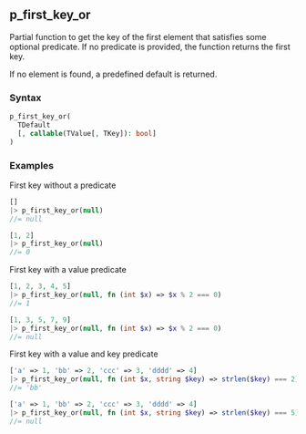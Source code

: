 [//]: # (This file is autogenerated)

## p_first_key_or

Partial function to get the key of the first element that satisfies some optional predicate.
If no predicate is provided, the function returns the first key.

If no element is found, a predefined default is returned.

### Syntax
```php
p_first_key_or(
  TDefault
  [, callable(TValue[, TKey]): bool]
)
```

### Examples
First key without a predicate
```php
[]
|> p_first_key_or(null)
//= null
```
```php
[1, 2]
|> p_first_key_or(null)
//= 0
```
First key with a value predicate
```php
[1, 2, 3, 4, 5]
|> p_first_key_or(null, fn (int $x) => $x % 2 === 0)
//= 1
```
```php
[1, 3, 5, 7, 9]
|> p_first_key_or(null, fn (int $x) => $x % 2 === 0)
//= null
```
First key with a value and key predicate
```php
['a' => 1, 'bb' => 2, 'ccc' => 3, 'dddd' => 4]
|> p_first_key_or(null, fn (int $x, string $key) => strlen($key) === 2)
//= 'bb'
```
```php
['a' => 1, 'bb' => 2, 'ccc' => 3, 'dddd' => 4]
|> p_first_key_or(null, fn (int $x, string $key) => strlen($key) === 5)
//= null
```
